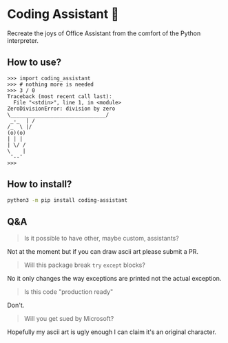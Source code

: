 # Coding Assistant 📎

Recreate the joys of Office Assistant from the comfort of the Python interpreter.

## How to use?

```python3
>>> import coding_assistant
>>> # nothing more is needed
>>> 3 / 0
Traceback (most recent call last):
  File "<stdin>", line 1, in <module>
ZeroDivisionError: division by zero
\_______________________________/
 _-_  | /
/_  \ |/
(o)(o)
| | |
| \/ /
\    |
 ¯--¯
>>>
```

## How to install?

```bash
python3 -m pip install coding-assistant
```

## Q&A

> Is it possible to have other, maybe custom, assistants?

Not at the moment but if you can draw ascii art please submit a PR.

> Will this package break `try` `except` blocks?

No it only changes the way exceptions are printed not the actual exception.

> Is this code "production ready"

Don't.

> Will you get sued by Microsoft?

Hopefully my ascii art is ugly enough I can claim it's an original character.
